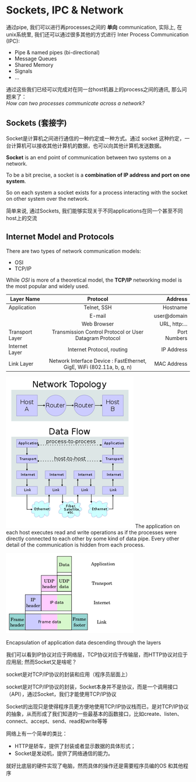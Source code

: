 # Sockets, IPC & Network

通过pipe, 我们可以进行再processes之间的 **单向** communication, 实际上, 在unix系统里, 我们还可以通过很多其他的方式进行 Inter Process Communication \(IPC\):

* Pipe & named pipes \(bi-directional\)
* Message Queues
* Shared Memory
* Signals
* ...

通过这些我们已经可以完成对在同一台host机器上的process之间的通讯, 那么问题来了：  
_How can two processes communicate across a network?_

## Sockets \(套接字\)

Socket是计算机之间进行通信的一种约定或一种方式。通过 socket 这种约定，一台计算机可以接收其他计算机的数据，也可以向其他计算机发送数据。

**Socket** is an end point of communication between two systems on a network.

To be a bit precise, a socket is a **combination of IP address and port on one system**.

So on each system a socket exists for a process interacting with the socket on other system over the network.

简单来说, 通过Sockets, 我们能够实现关于不同applications在同一个甚至不同host上的交流

## Internet Model and Protocols

There are two types of network communication models:

* OSI
* TCP/IP

While _OSI_ is more of a theoretical model, the **TCP/IP** networking model is the most popular and widely used.

| Layer Name | Protocol | Address |
| --- | :---: | ---: |
| Application | Telnet, SSH | Hostname |
|  | E-mail | user@domain |
|  | Web Browser | URL, http:... |
| Transport  Layer | Transmission Control Protocol  or  User Datagram Protocol | Port Numbers |
| Internet Layer | Internet Protocol, routing | IP Address |
| Link Layer | Network Interface Device : FastEthernet, GigE, WiFi \(802.11a, b, g, n\) | MAC Address |

![The application on each host executes read and write operations as if the processes were directly connected to each other by some kind of data pipe. Every other detail of the communication is hidden from each process. ](/assets/IP_diagram.png)
The application on each host executes read and write operations as if the processes were directly connected to each other by some kind of data pipe. Every other detail of the communication is hidden from each process.

![Encapsulation of application data descending through the layers](/assets/data_IP.png)

Encapsulation of application data descending through the layers

我们可以看到IP协议对应于网络层，TCP协议对应于传输层，而HTTP协议对应于应用层;
然而Socket又是啥呢？

socket是对TCP/IP协议的封装和应用（程序员层面上）

socket是对TCP/IP协议的封装，Socket本身并不是协议，而是一个调用接口（API），通过Socket，我们才能使用TCP/IP协议

Socket的出现只是使得程序员更方便地使用TCP/IP协议栈而已，是对TCP/IP协议的抽象，从而形成了我们知道的一些最基本的函数接口，比如create、listen、connect、accept、send、read和write等等

网络上有一个简单的类比： 
- HTTP是轿车，提供了封装或者显示数据的具体形式；
- Socket是发动机，提供了网络通信的能力。

就好比底层的硬件实现了电脑，然而具体的操作还是需要程序员编的OS 和其他程序
